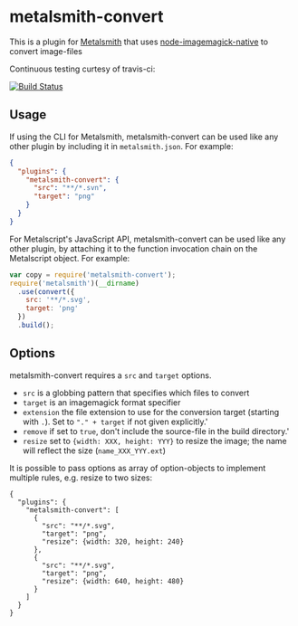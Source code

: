 # metalsmith-convert

This is a plugin for [Metalsmith][] that uses [node-imagemagick-native][] to convert image-files

Continuous testing curtesy of travis-ci:

[![Build Status](https://travis-ci.org/tomterl/metalsmith-convert.png)](https://travis-ci.org/tomterl/metalsmith-convert)

[metalsmith]: http://metalsmith.io
[node-imagemagick-native]: https://github.com/mash/node-imagemagick-native

##  Usage

If using the CLI for Metalsmith, metalsmith-convert can be used like any other plugin by including it in `metalsmith.json`.  For example:

```json
{
  "plugins": {
    "metalsmith-convert": {
      "src": "**/*.svn",
      "target": "png"
    }
  }
}
```

For Metalscript's JavaScript API, metalsmith-convert can be used like any other plugin, by attaching it to the function invocation chain on the Metalscript object.  For example:

```js
var copy = require('metalsmith-convert');
require('metalsmith')(__dirname)
  .use(convert({
    src: '**/*.svg',
    target: 'png'
  })
  .build();
```

## Options

metalsmith-convert requires a `src` and `target` options.

- `src` is a globbing pattern that specifies which files to convert
- `target` is an imagemagick format specifier
- `extension` the file extension to use for the conversion target (starting with `.`). Set to `"." + target` if not given explicitly.'
- `remove` if set to `true`, don't include the source-file in the build directory.'
- `resize` set to `{width: XXX, height: YYY}` to resize the image; the name will reflect the size (`name_XXX_YYY.ext`)

It is possible to pass options as array of option-objects to implement multiple rules, e.g. resize to two sizes:
```
{
  "plugins": {
    "metalsmith-convert": [
      {
        "src": "**/*.svg",
        "target": "png",
        "resize": {width: 320, height: 240}
      },
      {
        "src": "**/*.svg",
        "target": "png",
        "resize": {width: 640, height: 480}
      }
    ]
  }
}
```
